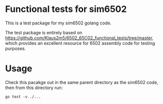 # Functional tests for sim6502
This is a test package for my sim6502 golang code.

The test package is entirely based on https://github.com/Klaus2m5/6502_65C02_functional_tests/tree/master, which provides an excellent resource for 6502 assembly code for testing purposes.

# Usage

Check this pacakge out in the same parent directory as the sim6502 code, then from this directory run:

```
go test -v ./...
```
